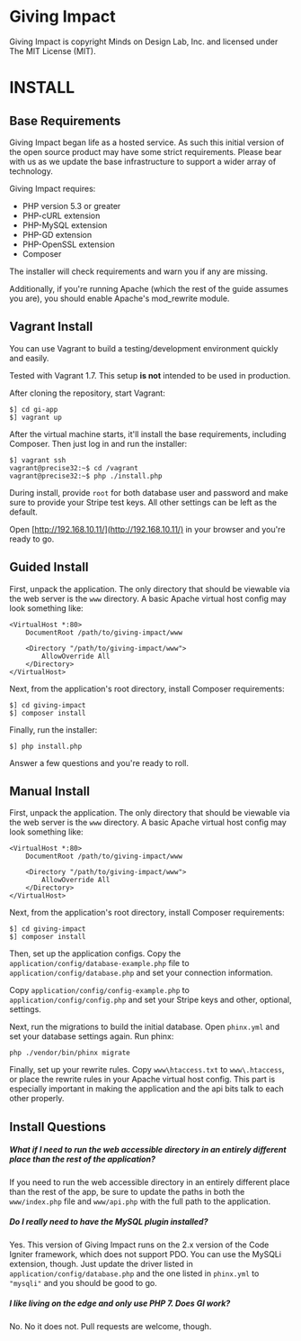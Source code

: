 Giving Impact
=============

Giving Impact is copyright Minds on Design Lab, Inc. and licensed under The MIT License (MIT).

INSTALL
=======

Base Requirements
-----------------

Giving Impact began life as a hosted service. As such this initial version of the open source product may have some strict requirements. Please bear with us as we update the base infrastructure to support a wider array of technology.

Giving Impact requires:

* PHP version 5.3 or greater
* PHP-cURL extension
* PHP-MySQL extension
* PHP-GD extension
* PHP-OpenSSL extension
* Composer

The installer will check requirements and warn you if any are missing.

Additionally, if you're running Apache (which the rest of the guide assumes you are), you should enable Apache's mod_rewrite module.

Vagrant Install
---------------

You can use Vagrant to build a testing/development environment quickly and easily.

Tested with Vagrant 1.7. This setup **is not** intended to be used in production.

After cloning the repository, start Vagrant:

    $] cd gi-app
    $] vagrant up

After the virtual machine starts, it'll install the base requirements, including Composer. Then just log in and run the installer:

    $] vagrant ssh
    vagrant@precise32:~$ cd /vagrant
    vagrant@precise32:~$ php ./install.php

During install, provide `root` for both database user and password and make sure to provide your Stripe test keys. All other settings can be left as the default.

Open [http://192.168.10.11/](http://192.168.10.11/) in your browser and you're ready to go.

Guided Install
-------------

First, unpack the application. The only directory that should be viewable via the web server is the `www` directory. A basic Apache virtual host config may look something like:

    <VirtualHost *:80>
        DocumentRoot /path/to/giving-impact/www

        <Directory "/path/to/giving-impact/www">
            AllowOverride All
        </Directory>
    </VirtualHost>

Next, from the application's root directory, install Composer requirements:

    $] cd giving-impact
    $] composer install

Finally, run the installer:

    $] php install.php

Answer a few questions and you're ready to roll.

Manual Install
------------------

First, unpack the application. The only directory that should be viewable via the web server is the `www` directory. A basic Apache virtual host config may look something like:

    <VirtualHost *:80>
        DocumentRoot /path/to/giving-impact/www

        <Directory "/path/to/giving-impact/www">
            AllowOverride All
        </Directory>
    </VirtualHost>

Next, from the application's root directory, install Composer requirements:

    $] cd giving-impact
    $] composer install

Then, set up the application configs. Copy the `application/config/database-example.php` file to `application/config/database.php` and set your connection information.

Copy `application/config/config-example.php` to `application/config/config.php` and set your Stripe keys and other, optional, settings.

Next, run the migrations to build the initial database. Open `phinx.yml` and set your database settings again. Run phinx:

    php ./vendor/bin/phinx migrate

Finally, set up your rewrite rules. Copy `www\htaccess.txt` to `www\.htaccess`, or place the rewrite rules in your Apache virtual host config. This part is especially important in making the application and the api bits talk to each other properly.

Install Questions
-----------------

##### What if I need to run the web accessible directory in an entirely different place than the rest of the application?

If you need to run the web accessible directory in an entirely different place than the rest of the app, be sure to update the paths in both the `www/index.php` file and `www/api.php` with the full path to the application.

##### Do I really need to have the MySQL plugin installed?

Yes. This version of Giving Impact runs on the 2.x version of the Code Igniter framework, which does not support PDO. You can use the MySQLi extension, though. Just update the driver listed in `application/config/database.php` and the one listed in `phinx.yml` to `"mysqli"` and you should be good to go.

##### I like living on the edge and only use PHP 7. Does GI work?

No. No it does not. Pull requests are welcome, though.

